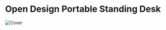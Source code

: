 # Open Design Portable Standing Desk

![Cover](https://raw.githubusercontent.com/benlau/openstandkit/master/cover.jpg)


